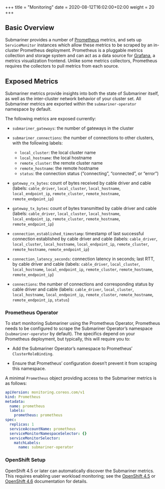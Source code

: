 +++
title = "Monitoring"
date = 2020-08-12T16:02:00+02:00
weight = 20
+++

## Basic Overview

Submariner provides a number of [Prometheus](https://prometheus.io/) metrics, and sets up `ServiceMonitor` instances which allow these
metrics to be scraped by an in-cluster Prometheus deployment. Prometheus is a pluggable metrics collection and storage system and can act as
a data source for [Grafana](https://grafana.com/), a metrics visualization frontend. Unlike some metrics collectors, Prometheus requires the
collectors to pull metrics from each source.

## Exposed Metrics

Submariner metrics provide insights into both the state of Submariner itself, as well as the inter-cluster network behavior of your
cluster set. All Submariner metrics are exported within the `submariner-operator` namespace by default.

The following metrics are exposed currently:

* `submariner_gateways`: the number of gateways in the cluster

* `submariner_connections`: the number of connections to other clusters, with the following labels:

  * `local_cluster`: the local cluster name
  * `local_hostname`: the local hostname
  * `remote_cluster`: the remote cluster name
  * `remote_hostname`: the remote hostname
  * `status`: the connection status (“connecting”, “connected”, or “error”)

* `gateway_rx_bytes`: count of bytes received by cable driver and cable (labels: `cable_driver`, `local_cluster`, `local_hostname`,
`local_endpoint_ip`, `remote_cluster`, `remote_hostname`, `remote_endpoint_ip`)

* `gateway_tx_bytes`: count of bytes transmitted by cable driver and cable (labels: `cable_driver`, `local_cluster`, `local_hostname`,
`local_endpoint_ip`, `remote_cluster`, `remote_hostname`, `remote_endpoint_ip`)

* `connection_established_timestamp`: timestamp of last successful connection established by cable driver and cable
(labels: `cable_driver`, `local_cluster`, `local_hostname`, `local_endpoint_ip`, `remote_cluster`, `remote_hostname`, `remote_endpoint_ip`)

* `connection_latency_seconds`: connection latency in seconds; last RTT, by cable driver and cable
(labels: `cable_driver`, `local_cluster`, `local_hostname`, `local_endpoint_ip`, `remote_cluster`, `remote_hostname`, `remote_endpoint_ip`)

* `connections`: the number of connections and corresponding status by cable driver and cable
(labels: `cable_driver`, `local_cluster`, `local_hostname`, `local_endpoint_ip`, `remote_cluster`, `remote_hostname`, `remote_endpoint_ip`,
`status`)

### Prometheus Operator

To start monitoring Submariner using the Prometheus Operator, Prometheus needs to be configured to scrape the Submariner Operator’s
namespace (`submariner-operator` by default). The specifics depend on your Prometheus deployment, but typically, this will require
you to:

* Add the Submariner Operator’s namespace to Prometheus’ `ClusterRoleBinding`.

* Ensure that Prometheus’ configuration doesn’t prevent it from scraping this namespace.

A minimal `Prometheus` object providing access to the Submariner metrics is as follows:

```yaml
apiVersion: monitoring.coreos.com/v1
kind: Prometheus
metadata:
  name: prometheus
  labels:
    prometheus: prometheus
spec:
  replicas: 1
  serviceAccountName: prometheus
  serviceMonitorNamespaceSelector: {}
  serviceMonitorSelector:
    matchLabels:
      name: submariner-operator
```

### OpenShift Setup

OpenShift 4.5 or later can automatically discover the Submariner metrics.
This requires enabling user workload monitoring; see the
[OpenShift 4.5](https://access.redhat.com/documentation/en-us/openshift_container_platform/4.5/html/monitoring/monitoring-your-own-services)
or
[OpenShift 4.6](https://access.redhat.com/documentation/en-us/openshift_container_platform/4.6/html/monitoring/enabling-monitoring-for-user-defined-projects)
documentation for details.
